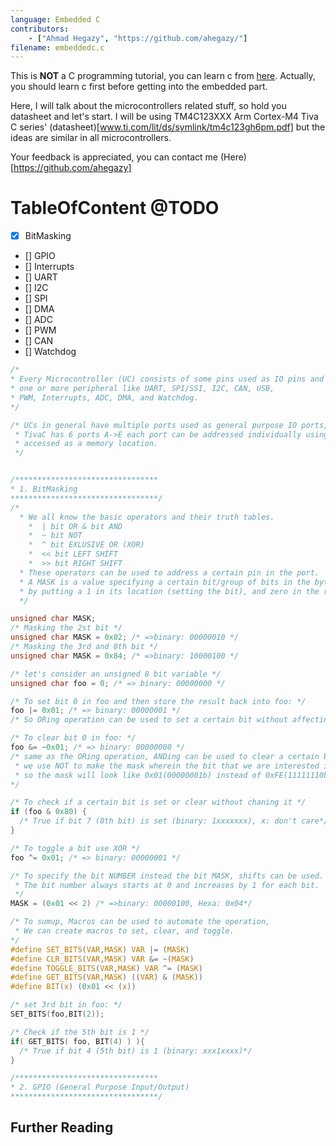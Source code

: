 ```yaml
---
language: Embedded C
contributors:
    - ["Ahmad Hegazy", "https://github.com/ahegazy/"]
filename: embeddedc.c
---
```


This is **NOT** a C programming tutorial, you can learn c from [here](https://learnxinyminutes.com/docs/c/). Actually, you should learn c first before getting into the embedded part. 

Here, I will talk about the microcontrollers related stuff, so hold you datasheet and let's start.
I will be using TM4C123XXX Arm Cortex-M4 Tiva C series' (datasheet)[www.ti.com/lit/ds/symlink/tm4c123gh6pm.pdf] but the ideas are similar in all microcontrollers. 

Your feedback is appreciated, you can contact me (Here)[https://github.com/ahegazy]

# TableOfContent @TODO 
- [x] BitMasking
- [] GPIO
- [] Interrupts
- [] UART
- [] I2C
- [] SPI 
- [] DMA
- [] ADC 
- [] PWM
- [] CAN 
- [] Watchdog

```c
/*
* Every Microcontroller (UC) consists of some pins used as IO pins and attached to
* one or more peripheral like UART, SPI/SSI, I2C, CAN, USB, 
* PWM, Interrupts, ADC, DMA, and Watchdog.
*/

/* UCs in general have multiple ports used as general purpose IO ports, A port consists of 8 pins
 * TivaC has 6 ports A->E each port can be addressed individually using a certain register
 * accessed as a memory location.  
 */


/********************************
* 1. BitMasking
*********************************/
/* 
  * We all know the basic operators and their truth tables.
    *  | bit OR & bit AND
    *  ~ bit NOT
    *  ^ bit EXLUSIVE OR (XOR)
    *  << bit LEFT SHIFT
    *  >> bit RIGHT SHIFT
  * These operators can be used to address a certain pin in the port.
  * A MASK is a value specifying a certain bit/group of bits in the byte,
  * by putting a 1 in its location (setting the bit), and zero in the rest (clearing)
  */

unsigned char MASK;
/* Masking the 2st bit */
unsigned char MASK = 0x02; /* =>binary: 00000010 */
/* Masking the 3rd and 8th bit */
unsigned char MASK = 0x84; /* =>binary: 10000100 */

/* let's consider an unsigned 8 bit variable */
unsigned char foo = 0; /* => binary: 00000000 */

/* To set bit 0 in foo and then store the result back into foo: */
foo |= 0x01; /* => binary: 00000001 */
/* So ORing operation can be used to set a certain bit without affecting the rest of the byte */

/* To clear bit 0 in foo: */
foo &= ~0x01; /* => binary: 00000000 */
/* same as the ORing operation, ANDing can be used to clear a certain bit in the byte
 * we use NOT to make the mask wherein the bit that we are interested in changing, is set.
 * so the mask will look like 0x01(00000001b) instead of 0xFE(11111110b)
*/

/* To check if a certain bit is set or clear without chaning it */
if (foo & 0x80) {
  /* True if bit 7 (8th bit) is set (binary: 1xxxxxxx), x: don't care*/
}

/* To toggle a bit use XOR */
foo ^= 0x01; /* => binary: 00000001 */

/* To specify the bit NUMBER instead the bit MASK, shifts can be used.
 * The bit number always starts at 0 and increases by 1 for each bit.
 */
MASK = (0x01 << 2) /* =>binary: 00000100, Hexa: 0x04*/

/* To sumup, Macros can be used to automate the operation, 
 * We can create macros to set, clear, and toggle. 
*/
#define SET_BITS(VAR,MASK) VAR |= (MASK)
#define CLR_BITS(VAR,MASK) VAR &= ~(MASK)
#define TOGGLE_BITS(VAR,MASK) VAR ^= (MASK)
#define GET_BITS(VAR,MASK) ((VAR) & (MASK))
#define BIT(x) (0x01 << (x))

/* set 3rd bit in foo: */
SET_BITS(foo,BIT(2));

/* Check if the 5th bit is 1 */
if( GET_BITS( foo, BIT(4) ) ){
  /* True if bit 4 (5th bit) is 1 (binary: xxx1xxxx)*/
}

/********************************
* 2. GPIO (General Purpose Input/Output)
*********************************/

```
## Further Reading
